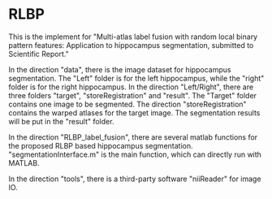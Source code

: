 # RLBP
This is the implement for "Multi-atlas label fusion with random local binary pattern features: Application to hippocampus segmentation, submitted to Scientific Report."

In the direction "data", there is the image dataset for hippocampus segmentation. The "Left" folder is for the left hippocampus, while the "right" folder is for the right hippocampus. In the direction "Left/Right", there are three folders "target", "storeRegistration" and "result". The "Target" folder contains one image to be segmented. The direction "storeRegistration" contains the warped atlases for the target image. The segmentation results will be put in the "result" folder. 

In the direction "RLBP_label_fusion", there are several matlab functions for the proposed RLBP based hippocampus segmentation. "segmentationInterface.m" is the main function, which can directly run with MATLAB.

In the direction "tools", there is a third-party software "niiReader" for image IO.
